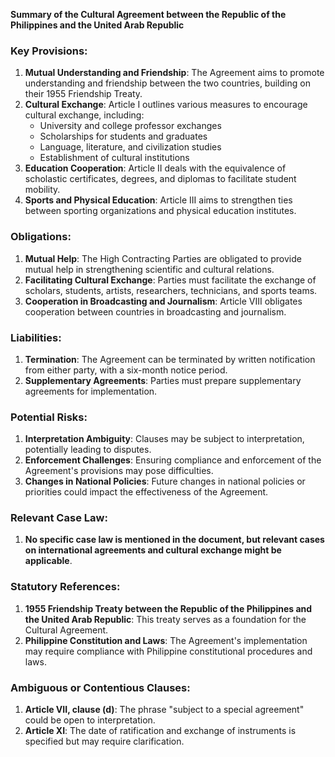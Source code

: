 **Summary of the Cultural Agreement between the Republic of the Philippines and the United Arab Republic**

### Key Provisions:

1. **Mutual Understanding and Friendship**: The Agreement aims to promote understanding and friendship between the two countries, building on their 1955 Friendship Treaty.
2. **Cultural Exchange**: Article I outlines various measures to encourage cultural exchange, including:
	* University and college professor exchanges
	* Scholarships for students and graduates
	* Language, literature, and civilization studies
	* Establishment of cultural institutions
3. **Education Cooperation**: Article II deals with the equivalence of scholastic certificates, degrees, and diplomas to facilitate student mobility.
4. **Sports and Physical Education**: Article III aims to strengthen ties between sporting organizations and physical education institutes.

### Obligations:

1. **Mutual Help**: The High Contracting Parties are obligated to provide mutual help in strengthening scientific and cultural relations.
2. **Facilitating Cultural Exchange**: Parties must facilitate the exchange of scholars, students, artists, researchers, technicians, and sports teams.
3. **Cooperation in Broadcasting and Journalism**: Article VIII obligates cooperation between countries in broadcasting and journalism.

### Liabilities:

1. **Termination**: The Agreement can be terminated by written notification from either party, with a six-month notice period.
2. **Supplementary Agreements**: Parties must prepare supplementary agreements for implementation.

### Potential Risks:

1. **Interpretation Ambiguity**: Clauses may be subject to interpretation, potentially leading to disputes.
2. **Enforcement Challenges**: Ensuring compliance and enforcement of the Agreement's provisions may pose difficulties.
3. **Changes in National Policies**: Future changes in national policies or priorities could impact the effectiveness of the Agreement.

### Relevant Case Law:

1. **No specific case law is mentioned in the document, but relevant cases on international agreements and cultural exchange might be applicable**.

### Statutory References:

1. **1955 Friendship Treaty between the Republic of the Philippines and the United Arab Republic**: This treaty serves as a foundation for the Cultural Agreement.
2. **Philippine Constitution and Laws**: The Agreement's implementation may require compliance with Philippine constitutional procedures and laws.

### Ambiguous or Contentious Clauses:

1. **Article VII, clause (d)**: The phrase "subject to a special agreement" could be open to interpretation.
2. **Article XI**: The date of ratification and exchange of instruments is specified but may require clarification.